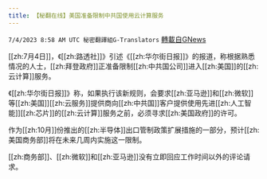 ```yaml
---
title: 【秘翻在线】美国准备限制中共国使用云计算服务
---
```

`7/4/2023 8:58 AM UTC 秘密翻譯組G-Translators` [轉載自GNews](https://gnews.org/articles/1435619)

[[zh:7月4日]]，《[[zh:路透社]]》引述《[[zh:华尔街日报]]》的报道，称根据熟悉情况的人士，[[zh:拜登政府]]正准备限制[[zh:中共国公司]]进入[[zh:美国]]的[[zh:云计算]]服务。

《[[zh:华尔街日报]]》称，如果执行该新规则，会要求[[zh:亚马逊]]和[[zh:微软]]等[[zh:美国]][[zh:云服务]]提供商向[[zh:中共国]]客户提供使用先进[[zh:人工智能]][[zh:芯片]]的[[zh:云计算]]服务之前，必须寻求[[zh:美国政府]]的许可。

作为[[zh:10月]]份推出的[[zh:半导体]]出口管制政策扩展措施的一部分，预计[[zh:美国商务部]]将在未来几周内实施这一限制。

[[zh:商务部]]、[[zh:微软]]和[[zh:亚马逊]]没有立即回应工作时间以外的评论请求。
